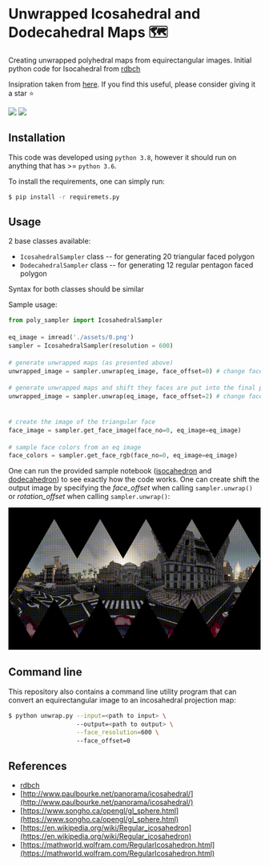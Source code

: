 # Unwrapped Icosahedral and Dodecahedral Maps 🗺️
Creating unwrapped polyhedral maps from equirectangular images.
Initial python code for Isocahedral from [rdbch](https://github.com/rdbch/icosahedral_sampler)

Insipration taken from [here](http://www.paulbourke.net/panorama/icosahedral/).
If you find this useful, please consider giving it a star ⭐

<img src="./assets/ico_output.png" width="500">
<img src="./assets/dode_output.png" width="500">

## Installation
This code was developed using ```python 3.8```, however it should run on anything that has  >= ```python 3.6```.

To install the requirements, one can simply run:

```bash
$ pip install -r requiremets.py
```

## Usage
2 base classes available:
- ```IcosahedralSampler``` class -- for generating 20 triangular faced polygon
- ```DodecahedralSampler``` class -- for generating 12 regular pentagon faced polygon

Syntax for both classes should be similar

Sample usage:
```python
from poly_sampler import IcosahedralSampler

eq_image = imread('./assets/0.png')
sampler = IcosahedralSampler(resolution = 600)

# generate unwrapped maps (as presented above)
unwrapped_image = sampler.unwrap(eq_image, face_offset=0) # change face_offset to rotation_offset for DodecahedralSampler

# generate unwrapped maps and shift they faces are put into the final panorama
unwrapped_image = sampler.unwrap(eq_image, face_offset=2) # change face_offset to rotation_offset for DodecahedralSampler


# create the image of the triangular face
face_image = sampler.get_face_image(face_no=0, eq_image=eq_image)

# sample face colors from an eq image
face_colors = sampler.get_face_rgb(face_no=0, eq_image=eq_image)

```
One can run the provided sample notebook ([isocahedron](./examples.ipynb) and [dodecahedron](./dode_example.ipynb)) to see exactly how the code works.
One can create shift the output image by specifying the _face_offset_ when calling ```sampler.unwrap()``` or _rotation_offset_ when calling ```sampler.unwrap()```:

![im](./assets/ico_fig.gif)


## Command line
This repository also contains a command line utility program that can convert an equirectangular image 
to an incosahedral projection map:

```bash
$ python unwrap.py --input=<path to input> \ 
                   --output=<path to output> \
                   --face_resolution=600 \ 
                   --face_offset=0
```

## References

- [rdbch](https://github.com/rdbch/icosahedral_sampler)
- [http://www.paulbourke.net/panorama/icosahedral/](http://www.paulbourke.net/panorama/icosahedral/)
- [https://www.songho.ca/opengl/gl_sphere.html](https://www.songho.ca/opengl/gl_sphere.html)
- [https://en.wikipedia.org/wiki/Regular_icosahedron](https://en.wikipedia.org/wiki/Regular_icosahedron)
- [https://mathworld.wolfram.com/RegularIcosahedron.html](https://mathworld.wolfram.com/RegularIcosahedron.html)
